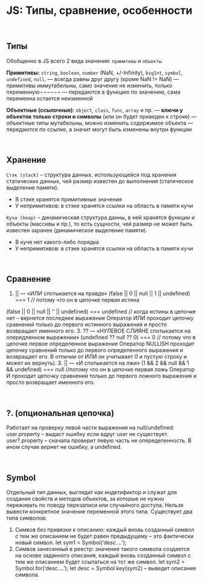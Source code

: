# JS: Типы, сравнение, особенности

<br>

## Типы
Обобщенно в JS всего 2 вида значения: `примитивы` и `объекты`.  

__Примитивы:__ `string`, `boolean`, `number` (NaN, +/-Infinity), `bigInt`, `symbol`, `undefined`, `null`.
— всегда равны друг другу (кроме NaN != NaN)
— примитивы иммутабельны, само значение не изменить, только переменную¬¬¬¬¬¬
— передаются в функцию по значению, сама переменна остается неизменной

__Объектные (ссылочные)__: `object`, `class`, `func`, `array` и пр.
— __ключи у объектов только строки и символы__ (или он будет приведен к строке)
— объектные типы мутабельны, можно изменить содержимое объекта
— передаются по ссылке, а значит могут быть изменены внутри функции

<br>

## Хранение
`Стэк (stack)` – структура данных, использующейся под хранения статических данных, чей размер известен до выполнения (статическое выделение памяти).
* В стэке хранятся примитивные значения
* У непримитивов: в стэке хранятся ссылки на область в памяти кучи

`Куча (heap)` – динамическая структура данны, в ней хранятся функции и объекты (массивы и пр.), то есть сущности, чей размер не может быть известен заранее (динамическое выделение памяти).  
* В куче нет какого-либо порядка
* У непримитивов: в стэке хранятся ссылки на область в памяти кучи

<br>

## Сравнение
1. || — «ИЛИ спотыкается на правде»
(false || 0 || null || 1 || undefined) === 1
// потому что он в цепочке первая истина

(false || 0 || null || ‘’ || undefined) === undefined
// когда истины в цепочке нет – вернется последнее выражение
Оператор ИЛИ проходит цепочку сравнений только до первого истинного выражения и просто возвращает именного его.
3. ?? — «НУЛЕВОЕ СЛИЯНЕ спотыкается на опередленном выражении»
(undefined ?? null ?? 0) === 0
// потому что в цепочке первое определенное выражение
Оператор NULLISH проходит цепочку сравнений только до первого определенного выражения и возвращает его. В отличии от ИЛИ он учитывает 0 и пустую строку и может их вернуть).
3. || — «И спотыкается на лжи»
(1 && 2 && null && 1 && undefined) === null
//потому что он в цепочке первая ложь
Оператор И проходит цепочку сравнений только до первого ложного выражения и просто возвращает именного его.

<br>

## ?. (опциональная цепочка)
Работает на проверку левой части выражения на null/undefined:
user.property – выдаст ошибку если вдруг user не существует.
user?.property – сначала проверит левую часть не опеределенность.
В ином случае вернет не ошибку, а undefined.

<br>

## Symbol
Отдельный тип данных, выглядит как индетификтор и служат для создания свойств и методов объектов, за которые не нужно переживать по поводу перезаписи или случайного доступа. Нельзя вывести конкретное значение переменной этого типа.
Существует два типа символов:
1. Симвов без привязки к описанию: каждый вновь созданный символ с тем же описанием не будет равен предыдущему – это фактически новый символ.
let sym1 = Symbol(‘desc….’);
2. Симвов занесенный в реестр: значение такого символа создается на основе заданного описания, каждый вновь созданный символ с тем же описанием будет ссылаться на тот же символ.
let sym2 = Symbol.for(‘desc….’);
let desc = Symbol.key(sym2) – выведет описание символа.
